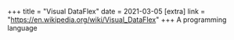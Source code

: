 +++
title = "Visual DataFlex"
date = 2021-03-05
[extra]
link = "https://en.wikipedia.org/wiki/Visual_DataFlex"
+++
A programming language

